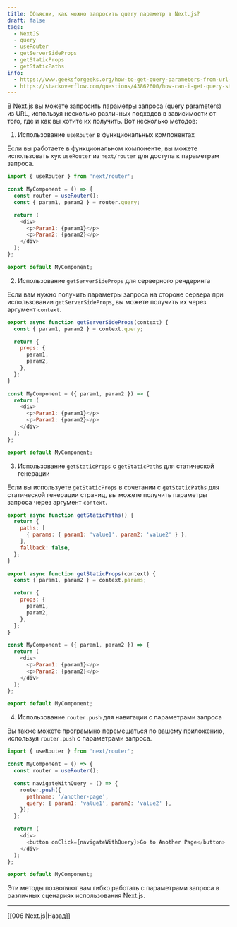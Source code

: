 ```yaml
---
title: Объясни, как можно запросить query параметр в Next.js?
draft: false
tags:
  - NextJS
  - query
  - useRouter
  - getServerSideProps
  - getStaticProps
  - getStaticPaths
info:
  - https://www.geeksforgeeks.org/how-to-get-query-parameters-from-url-in-next-js/
  - https://stackoverflow.com/questions/43862600/how-can-i-get-query-string-parameters-from-the-url-in-next-js
---
```

В Next.js вы можете запросить параметры запроса (query parameters) из URL, используя несколько различных подходов в зависимости от того, где и как вы хотите их получить. Вот несколько методов:

1. Использование `useRouter` в функциональных компонентах

Если вы работаете в функциональном компоненте, вы можете использовать хук `useRouter` из `next/router` для доступа к параметрам запроса.

```javascript
import { useRouter } from 'next/router';

const MyComponent = () => {
  const router = useRouter();
  const { param1, param2 } = router.query;

  return (
    <div>
      <p>Param1: {param1}</p>
      <p>Param2: {param2}</p>
    </div>
  );
};

export default MyComponent;
```

2. Использование `getServerSideProps` для серверного рендеринга

Если вам нужно получить параметры запроса на стороне сервера при использовании `getServerSideProps`, вы можете получить их через аргумент `context`.

```javascript
export async function getServerSideProps(context) {
  const { param1, param2 } = context.query;

  return {
    props: {
      param1,
      param2,
    },
  };
}

const MyComponent = ({ param1, param2 }) => {
  return (
    <div>
      <p>Param1: {param1}</p>
      <p>Param2: {param2}</p>
    </div>
  );
};

export default MyComponent;
```

3. Использование `getStaticProps` с `getStaticPaths` для статической генерации

Если вы используете `getStaticProps` в сочетании с `getStaticPaths` для статической генерации страниц, вы можете получить параметры запроса через аргумент `context`.

```javascript
export async function getStaticPaths() {
  return {
    paths: [
      { params: { param1: 'value1', param2: 'value2' } },
    ],
    fallback: false,
  };
}

export async function getStaticProps(context) {
  const { param1, param2 } = context.params;

  return {
    props: {
      param1,
      param2,
    },
  };
}

const MyComponent = ({ param1, param2 }) => {
  return (
    <div>
      <p>Param1: {param1}</p>
      <p>Param2: {param2}</p>
    </div>
  );
};

export default MyComponent;
```

4. Использование `router.push` для навигации с параметрами запроса

Вы также можете программно перемещаться по вашему приложению, используя `router.push` с параметрами запроса.

```javascript
import { useRouter } from 'next/router';

const MyComponent = () => {
  const router = useRouter();

  const navigateWithQuery = () => {
    router.push({
      pathname: '/another-page',
      query: { param1: 'value1', param2: 'value2' },
    });
  };

  return (
    <div>
      <button onClick={navigateWithQuery}>Go to Another Page</button>
    </div>
  );
};

export default MyComponent;
```

Эти методы позволяют вам гибко работать с параметрами запроса в различных сценариях использования Next.js.

___

[[006 Next.js|Назад]]